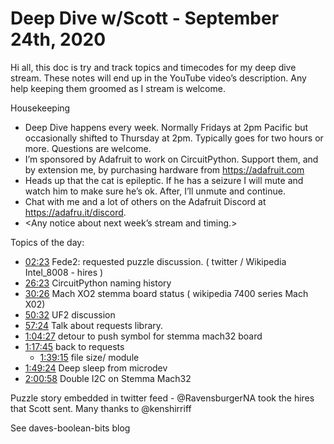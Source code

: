 # Deep Dive w/Scott - September 24th, 2020


Hi all, this doc is try and track topics and timecodes for my deep dive stream. These notes will end up in the YouTube video’s description. Any help keeping them groomed as I stream is welcome.


Housekeeping
* Deep Dive happens every week. Normally Fridays at 2pm Pacific but occasionally shifted to Thursday at 2pm. Typically goes for two hours or more. Questions are welcome.
* I’m sponsored by Adafruit to work on CircuitPython. Support them, and by extension me, by purchasing hardware from https://adafruit.com
* Heads up that the cat is epileptic. If he has a seizure I will mute and watch him to make sure he’s ok. After, I’ll unmute and continue.
* Chat with me and a lot of others on the Adafruit Discord at https://adafru.it/discord.
* <Any notice about next week’s stream and timing.>


Topics of the day:
* [02:23](https://www.youtube.com/watch?v=VIDEO_2020_09_24&t=143) Fede2: requested puzzle discussion. ( twitter / Wikipedia Intel_8008 - hires  )
* [26:23](https://www.youtube.com/watch?v=VIDEO_2020_09_24&t=1583) CircuitPython naming history
* [30:26](https://www.youtube.com/watch?v=VIDEO_2020_09_24&t=1826) Mach XO2 stemma board status ( wikipedia 7400 series Mach X02)
* [50:32](https://www.youtube.com/watch?v=VIDEO_2020_09_24&t=3032) UF2 discussion
* [57:24](https://www.youtube.com/watch?v=VIDEO_2020_09_24&t=3444) Talk about requests library.
* [1:04:27](https://www.youtube.com/watch?v=VIDEO_2020_09_24&t=3867) detour to push symbol for stemma mach32 board
* [1:17:45](https://www.youtube.com/watch?v=VIDEO_2020_09_24&t=4665) back to requests
   * [1:39:15](https://www.youtube.com/watch?v=VIDEO_2020_09_24&t=5955) file size/ module
* [1:49:24](https://www.youtube.com/watch?v=VIDEO_2020_09_24&t=6564) Deep sleep from microdev
* [2:00:58](https://www.youtube.com/watch?v=VIDEO_2020_09_24&t=7258) Double I2C on Stemma Mach32

Puzzle story embedded in twitter feed - @RavensburgerNA took the hires that Scott sent.
Many thanks to @kenshirriff

See daves-boolean-bits blog
